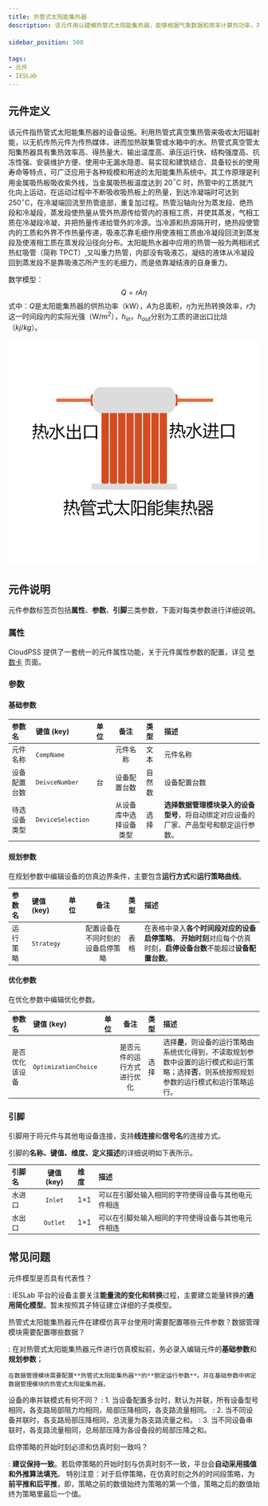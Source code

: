 ```yaml
---
title: 热管式太阳能集热器
description: 该元件用以建模热管式太阳能集热器，能够根据气象数据和效率计算热功率，并提供热水制热。

sidebar_position: 500

tags: 
- 元件
- IESLab
---
```


## 元件定义

该元件指热管式太阳能集热器的设备设施。利用热管式真空集热管来吸收太阳辐射能，以无机传热元件为传热媒体，进而加热联集管或水箱中的水。热管式真空管太阳集热器具有集热效率高、得热量大、输出温度高、承压运行快、结构强度高、抗冻性强、安装维护方便、使用中无漏水隐患、易实现和建筑结合、具备较长的使用寿命等特点，可广泛应用于各种规模和用途的太阳能集热系统中。其工作原理是利用金属吸热板吸收紫外线，当金属吸热板温度达到 20$^{\circ}$C 时，热管中的工质就汽化向上运动，在运动过程中不断吸收吸热板上的热量，到达冷凝端时可达到 250$^{\circ}$C，在冷凝端回流至热管底部，重复加过程。热管沿轴向分为蒸发段、绝热段和冷凝段，蒸发段使热量从管外热源传给管内的液相工质，并使其蒸发，气相工质在冷凝段冷凝，并把热量传递给管外的冷源。当冷源和热源隔开时，绝热段使管内的工质和外界不作热量传递，吸液芯靠毛细作用使液相工质由冷凝段回流到蒸发段及使液相工质在蒸发段沿径向分布。太阳能热水器中应用的热管一般为两相闭式热虹吸管（简称 TPCT）,又叫重力热管，内部没有吸液芯，凝结的液体从冷凝段回到蒸发段不是靠吸液芯所产生的毛细力，而是依靠凝结液的自身重力。


数学模型：
 $$
 Q = rA\eta
 $$
 式中：$Q$是太阳能集热器的供热功率（$\mathrm{kW}$），$A$为总面积，$\eta$为光热转换效率，$r$为这一时间段内的实际光强（$\mathrm{W/m^{2}}$），$h_{in}，h_{out}$分别为工质的进出口比焓（$kj/kg$）。


![热管式集热器 =x300](./IES-CH-4HPSC.png )



## 元件说明

元件参数标签页包括**属性**、**参数**、**引脚**三类参数，下面对每类参数进行详细说明。

### 属性

CloudPSS 提供了一套统一的元件属性功能，关于元件属性参数的配置，详见 [参数卡](docs/documents/software/10-xstudio/20-simstudio/40-workbench/20-function-zone/30-design-tab/30-param-panel/index.md) 页面。

### 参数

#### 基础参数

| 参数名 | 键值 (key) | 单位 | 备注 | 类型 | 描述 |
| :--- | :--- | :--- | :--: | :--- | :--- |
| 元件名称 | `CompName` |  | 元件名称 | 文本 | 元件名称 |
| 设备配置台数 | `DeivceNumber` | 台 | 设备配置台数 | 自然数 | 设备配置台数 |
| 待选设备类型 | `DeviceSelection` |  | 从设备库中选择设备类型 | 选择 | **选择数据管理模块录入的设备型号**，将自动绑定对应设备的厂家、产品型号和额定运行参数。|

#### 规划参数

在规划参数中编辑设备的仿真边界条件，主要包含**运行方式**和**运行策略曲线**。

| 参数名 | 键值 (key)  | 单位 | 备注 | 类型 | 描述 |
| :--- | :--- | :--- | :--: | :--- | :--- |
| 运行策略 | `Strategy` |  | 配置设备在不同时刻的设备启停策略 | 表格 | 在表格中录入**各个时间段对应的设备启停策略**。 **开始时刻**对应每个仿真时刻，**启停设备台数**不能超过**设备配置台数**。|

#### 优化参数

在优化参数中编辑优化参数。

| 参数名 | 键值 (key)  | 单位 | 备注 | 类型 | 描述 |
| :--- | :--- | :--- | :--: | :--- | :--- |
| 是否优化该设备 | `OptimizationChoice` |  | 是否元件的运行方式进行优化 | 选择 | 选择**是**，则设备的运行策略由系统优化得到，不读取规划参数中设置的运行模式和运行策略；选择**否**，则系统按照规划参数的运行模式和运行策略运行。|

### 引脚

引脚用于将元件与其他电设备连接，支持**线连接**和**信号名**的连接方式。

引脚的**名称、键值、维度、定义描述**的详细说明如下表所示。

| 引脚名 | 键值 (key)  | 维度 | 描述 |
| :--- | :--: | :--- | :--- |
| 水进口 | `Inlet` | 1×1 | 可以在引脚处输入相同的字符使得设备与其他电元件相连|
| 水出口 | `Outlet` | 1×1 | 可以在引脚处输入相同的字符使得设备与其他电元件相连|



## 常见问题

元件模型是否具有代表性？

:   IESLab 平台的设备主要关注**能量流的变化和转换**过程，主要建立能量转换的**通用简化模型**。暂未按照其子特征建立详细的子类模型。

热管式太阳能集热器元件在建模仿真平台使用时需要配置哪些元件参数？数据管理模块需要配置哪些数据？

:   在对热管式太阳能集热器元件进行仿真模拟前，务必录入编辑元件的**基础参数**和**规划参数**；

    在数据管理模块需要配置**热管式太阳能集热器**的**额定运行参数**。并在基础参数中绑定数据管理模块的热管式太阳能集热器。

设备的串并联模式有何不同？
:   1. 当设备配置多台时，默认为并联，所有设备型号相同，各支路局部阻力均相同，局部压降相同，各支路流量相同。
:   2. 当不同设备并联时，各支路局部压降相同，总流量为各支路流量之和。
:   3. 当不同设备串联时，各支路流量相同，总局部压降为各设备段的局部压降之和。

启停策略的开始时刻必须和仿真时刻一致吗？

:   **建议保持一致**。若启停策略的开始时刻与仿真时刻不一致，平台会**自动采用插值和外推算法填充**。    特别注意：对于启停策略，在仿真时刻之外的时间段策略，为**前平推和后平推**，即，策略之前的数值始终为策略的第一个值，策略之后的数值始终为策略里最后一个值。